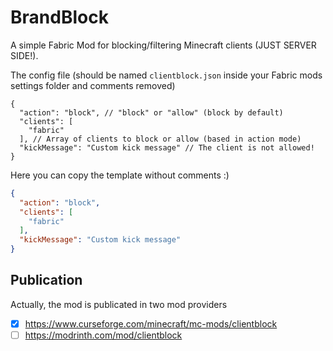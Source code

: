# BrandBlock

A simple Fabric Mod for blocking/filtering Minecraft clients (JUST SERVER SIDE!).

The config file (should be named `clientblock.json` inside your Fabric mods settings folder and comments removed)
```jsonc
{
  "action": "block", // "block" or "allow" (block by default)
  "clients": [
    "fabric"
  ], // Array of clients to block or allow (based in action mode)
  "kickMessage": "Custom kick message" // The client is not allowed!
}
```

Here you can copy the template without comments :)
```json
{
  "action": "block",
  "clients": [
    "fabric"
  ],
  "kickMessage": "Custom kick message"
}
```

## Publication

Actually, the mod is publicated in two mod providers
- [X] https://www.curseforge.com/minecraft/mc-mods/clientblock
- [ ] https://modrinth.com/mod/clientblock
